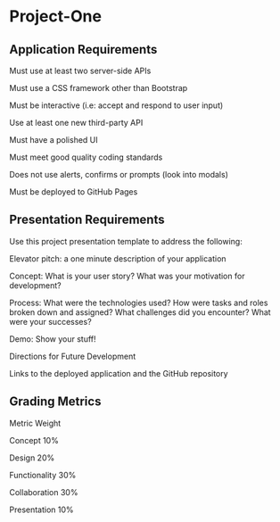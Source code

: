 # Project-One

## Application Requirements


Must use at least two server-side APIs


Must use a CSS framework other than Bootstrap


Must be interactive (i.e: accept and respond to user input)


Use at least one new third-party API


Must have a polished UI


Must meet good quality coding standards


Does not use alerts, confirms or prompts (look into modals)


Must be deployed to GitHub Pages



## Presentation Requirements
Use this project presentation template to address the following:


Elevator pitch: a one minute description of your application


Concept: What is your user story? What was your motivation for development?


Process: What were the technologies used? How were tasks and roles broken down and assigned? What challenges did you encounter? What were your successes?


Demo: Show your stuff!


Directions for Future Development


Links to the deployed application and the GitHub repository



## Grading Metrics



Metric
Weight




Concept
10%


Design
20%


Functionality
30%


Collaboration
30%


Presentation
10%
